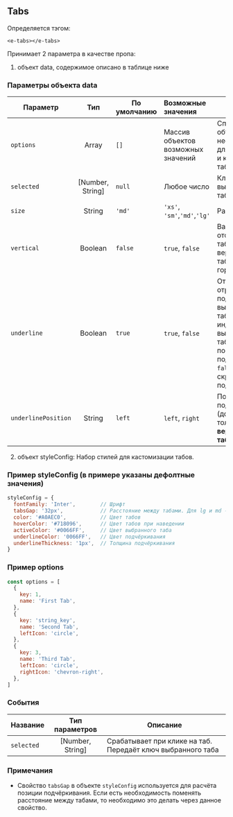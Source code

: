 ## Tabs

Определяется тэгом:

```vue
<e-tabs></e-tabs>
```

Принимает 2 параметра в качестве пропа:

1. объект data, содержимое описано в таблице ниже

### Параметры объекта data

| Параметр            |       Тип        | По умолчанию | Возможные значения                 | Описание                                                                                                                                                 |
|---------------------|:----------------:|--------------|:-----------------------------------|----------------------------------------------------------------------------------------------------------------------------------------------------------|
| `options`           |      Array       | `[]`         | Массив объектов возможных значений | Список объектов, необходимых для генерации и конфигурации табов                                                                                          |
| `selected`          | [Number, String] | `null`       | Любое число                        | Ключ выбранного таба                                                                                                                                     |
| `size`              |      String      | `'md'`       | `'xs'`, `'sm'`,`'md'`,`'lg'`       | Размер табов                                                                                                                                             |
| `vertical`          |     Boolean      | `false`      | `true`, `false`                    | Вариант отображения табов. `true` - вертикальные табы, `false` - горизонтальные                                                                          |
| `underline`         |     Boolean      | `true`       | `true`, `false`                    | Отвечает за отрисовку подчёркивания выбранного таба (или индикатор выбранного таба). `true` - показывать подчёркивание, `false` - скрывать подчёркивание |
| `underlinePosition` |      String      | `left`       | `left`, `right`                    | Позиция подчёркивания (доступно только для **вертикальных табов**).                                                                                      |

2. объект styleConfig: Набор стилей для кастомизации табов.

### Пример styleConfig (в примере указаны дефолтные значения)

```javascript
styleConfig = {
  fontFamily: 'Inter',        // Шрифт
  tabsGap: '32px',            // Расстояние между табами. Для lg и md - 32px, для sm и xs - 24px.
  color: '#A0AEC0',           // Цвет табов
  hoverColor: '#718096',      // Цвет табов при наведении
  activeColor: '#0066FF',     // Цвет выбранного таба
  underlineColor: '0066FF',   // Цвет подчёркивания
  underlineThickness: '1px',  // Толщина подчёркивания
}
```

### Пример options

```javascript
const options = [
  {
    key: 1,
    name: 'First Tab',
  },
  {
    key: 'string_key',
    name: 'Second Tab',
    leftIcon: 'circle',
  },
  {
    key: 3,
    name: 'Third Tab',
    leftIcon: 'circle',
    rightIcon: 'chevron-right',
  },
]
```

### События

| Название   |  Тип параметров  | Описание                                                    |
|------------|:----------------:|-------------------------------------------------------------|
| `selected` | [Number, String] | Срабатывает при клике на таб. Передаёт ключ выбранного таба |

### Примечания
- Свойство `tabsGap` в объекте `styleConfig` используется для расчёта позиции подчёркивания. Если есть необходимость поменять расстояние между табами,
  то необходимо это делать через данное свойство.